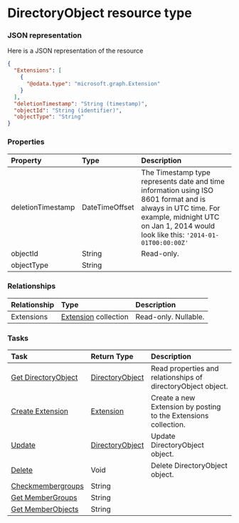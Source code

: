 # DirectoryObject resource type



### JSON representation

Here is a JSON representation of the resource

```json
{
  "Extensions": [
    {
      "@odata.type": "microsoft.graph.Extension"
    }
  ],
  "deletionTimestamp": "String (timestamp)",
  "objectId": "String (identifier)",
  "objectType": "String"
}

```
### Properties
| Property	   | Type	|Description|
|:---------------|:--------|:----------|
|deletionTimestamp|DateTimeOffset|The Timestamp type represents date and time information using ISO 8601 format and is always in UTC time. For example, midnight UTC on Jan 1, 2014 would look like this: `'2014-01-01T00:00:00Z'`|
|objectId|String| Read-only.|
|objectType|String||

### Relationships
| Relationship | Type	|Description|
|:---------------|:--------|:----------|
|Extensions|[Extension](extension.md) collection| Read-only. Nullable.|

### Tasks

| Task		   | Return Type	|Description|
|:---------------|:--------|:----------|
|[Get DirectoryObject](../api/directoryobject_get.md) | [DirectoryObject](directoryobject.md) |Read properties and relationships of directoryObject object.|
|[Create Extension](../api/directoryobject_post_extensions.md) |[Extension](extension.md)| Create a new Extension by posting to the Extensions collection.|
|[Update](../api/directoryobject_update.md) | [DirectoryObject](directoryobject.md)	|Update DirectoryObject object. |
|[Delete](../api/directoryobject_delete.md) | Void	|Delete DirectoryObject object. |
|[Checkmembergroups](../api/directoryobject_checkmembergroups.md)|String||
|[Get MemberGroups](../api/directoryobject_getmembergroups.md)|String||
|[Get MemberObjects](../api/directoryobject_getmemberobjects.md)|String||

<!-- uuid: 13c1ab0f-830f-4b42-8be3-68c8041961d7
2015-10-09 18:31:36 UTC -->